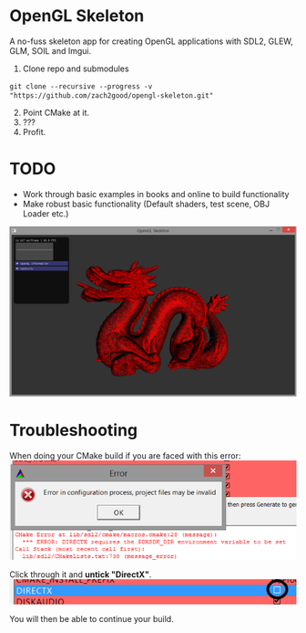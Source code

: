 OpenGL Skeleton 
===

A no-fuss skeleton app for creating OpenGL applications with SDL2, GLEW, GLM, SOIL and Imgui.

1) Clone repo and submodules
```
git clone --recursive --progress -v "https://github.com/zach2good/opengl-skeleton.git"
```
2) Point CMake at it.<br>
3) ???<br>
4) Profit.<br>

TODO
===
* Work through basic examples in books and online to build functionality
* Make robust basic functionality (Default shaders, test scene, OBJ Loader etc.)

![Screenshot](screenshot.png)

Troubleshooting
===

When doing your CMake build if you are faced with this error:<br>
![Error1](err1.png)

Click through it and <b>untick "DirectX"</b>.<br>
![Error2](err2.png)

You will then be able to continue your build.<br>
